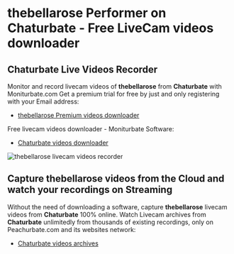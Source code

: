 # thebellarose Performer on Chaturbate - Free LiveCam videos downloader

## Chaturbate Live Videos Recorder

Monitor and record livecam videos of **thebellarose** from **Chaturbate** with Moniturbate.com
Get a premium trial for free by just and only registering with your Email address:
* [thebellarose Premium videos downloader](https://moniturbate.com/request-demo-licence-key.html)

Free livecam videos downloader - Moniturbate Software:
* [Chaturbate videos downloader](https://moniturbate.com/moniturbate-download-software.html)

![thebellarose livecam videos recorder](https://peachurnet.com/templates/moniturbate-software.png)


## Capture thebellarose videos from the Cloud and watch your recordings on Streaming

Without the need of downloading a software, capture **thebellarose** livecam videos from **Chaturbate** 100% online.
Watch Livecam archives from **Chaturbate** unlimitedly from thousands of existing recordings, only on Peachurbate.com and its websites network:
* [Chaturbate videos archives](https://peachurnet.com/)